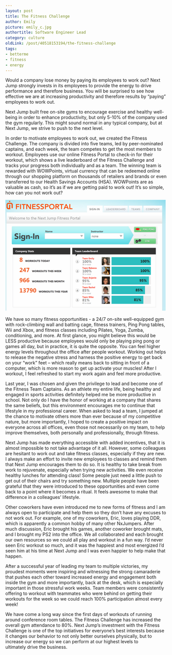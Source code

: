 ```yaml
---
layout: post
title: The Fitness Challenge
author: Emily
picture: emily_c.jpg
authortitle: Software Engineer Lead
category: culture
oldLink: /post/40518153194/the-fitness-challenge
tags:
- betterme
- fitness
- energy
---
```


Would a company lose money by paying its employees to work out? Next Jump strongly invests in its employees to provide the energy to drive performance and therefore business. You will be surprised to see how effective we are at increasing productivity and therefore results by “paying” employees to work out.

Next Jump built free on-site gyms to encourage exercise and healthy well-being in order to enhance productivity, but only 5-10% of the company used the gym regularly. This might sound normal in any typical company, but at Next Jump, we strive to push to the next level.

In order to motivate employees to work out, we created the Fitness Challenge. The company is divided into five teams, led by peer-nominated captains, and each week, the team competes to get the most members to workout. Employees use our online Fitness Portal to check-in for their workout, which shows a live leaderboard of the Fitness Challenge and tracks your progress both individually and as a team. The winning team is rewarded with WOWPoints, virtual currency that can be redeemed online through our shopping platform on thousands of retailers and brands or even transferred to our Health Savings Accounts (HSA). WOWPoints are as valuable as cash, so it’s as if we are getting paid to work out! It’s so simple, how can you not work out?


![The Fitness Portal](/images/the-fitness-challenge-1.png)


We have so many fitness opportunities - a 24/7 on-site well-equipped gym with rock-climbing wall and batting cage, fitness trainers, Ping Pong tables, Wii and Xbox, and fitness classes including Pilates, Yoga, Zumba, conditioning, and more. At first glance, you might believe this would be LESS productive because employees would only be playing ping pong or games all day, but in practice, it is quite the opposite. You can feel higher energy levels throughout the office after people workout. Working out helps to release the negative stress and harness the positive energy to get back on your “work” feet – which really means back to sitting in front of a computer, which is more reason to get up activate your muscles! After I workout, I feel refreshed to start my work again and feel more productive.

Last year, I was chosen and given the privilege to lead and become one of the Fitness Team Captains. As an athlete my entire life, being healthy and engaged in sports activities definitely helped me be more productive in school. Not only do I have the honor of working at a company that shares the same beliefs, but this environment encourages me to continue that lifestyle in my professional career. When asked to lead a team, I jumped at the chance to motivate others more than ever because of my competitive nature, but more importantly, I hoped to create a positive impact on everyone across all offices, even those not necessarily on my team, to help improve themselves, both personally and professionally, through fitness.

Next Jump has made everything accessible with added incentives, that it is almost impossible to not take advantage of it all. However, some colleagues are hesitant to work out and take fitness classes, especially if they are new. I always make an effort to invite new employees to classes and remind them that Next Jump encourages them to do so. It is healthy to take break from work to rejuvenate, especially when trying new activities. We even receive healthy lunches for attending class! Some people just need a little push to get out of their chairs and try something new. Multiple people have been grateful that they were introduced to these opportunities and even come back to a point where it becomes a ritual. It feels awesome to make that difference in a colleagues’ lifestyle. 

Other coworkers have even introduced me to new forms of fitness and I am always open to participate and help them so they don’t have any excuses to not work out. For example, one of my coworkers, Eric, loves playing DDR, which is apparently a common hobby of many other NxJumpers. After much discussion, Eric brought his games, another coworker brought mats, and I brought my PS2 into the office. We all collaborated and each brought our own resources so we could all play and workout in a fun way. I’d never seen Eric workout so much, and it was the happiest and most energized I’d seen him at his time at Next Jump and I was even happier to help make that happen.

After a successful year of leading my team to multiple victories, my proudest moments were inspiring and witnessing the strong camaraderie that pushes each other toward increased energy and engagement both inside the gym and more importantly, back at the desk, which is especially important in those stressful work weeks. Team members were consistently offering to workout with teammates who were behind on getting their workouts for the week so we could reach 100% participation almost every week!

We have come a long way since the first days of workouts of running around conference room tables. The Fitness Challenge has increased the overall gym attendance to 80%. Next Jump’s investment with the Fitness Challenge is one of the top initiatives for everyone’s best interests because it changes our behavior to not only better ourselves physically, but to increase our energy so we can perform at our highest levels to ultimately drive the business.
